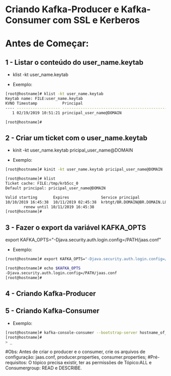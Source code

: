 # Criando Kafka-Producer e Kafka-Consumer com SSL e Kerberos

# Antes de Começar:

## 1 - Listar o conteúdo do user_name.keytab

- klist -kt user_name.keytab

- Exemplo: 
``` sh
[root@hostname]# klist -kt user_name.keytab
Keytab name: FILE:user_name.keytab
KVNO Timestamp           Principal
---- ------------------- ------------------------------------------------------
   1 02/19/2019 10:51:21 principal_user_name@DOMAIN

[root@hostname]#

```
## 2 - Criar um ticket com  o user_name.keytab

- kinit -kt user_name.keytab pricipal_user_name@DOMAIN

- Exemplo:
``` sh
[root@hostname]# kinit -kt user_name.keytab pricipal_user_name@DOMAIN

[root@hostname]# klist
Ticket cache: FILE:/tmp/krb5cc_0
Default principal: pricipal_user_name@DOMAIN

Valid starting       Expires              Service principal
10/10/2019 16:45:38  10/11/2019 02:45:38  krbtgt/BR.DOMAIN@BR.DOMAIN.LOCAL
        renew until 10/11/2019 16:45:38
[root@hostname]#
```
## 3 - Fazer o export da variável KAFKA_OPTS

export KAFKA_OPTS="-Djava.security.auth.login.config=/PATH/jaas.conf"

- Exemplo:
``` sh
[root@hostname]# export KAFKA_OPTS="-Djava.security.auth.login.config=/PATH/jaas.conf"

[root@hostname]# echo $KAFKA_OPTS
-Djava.security.auth.login.config=/PATH/jaas.conf
[root@hostname]#

```

## 4 - Criando Kafka-Producer



## 5 - Criando Kafka-Consumer
- Exemplo:
``` sh
[root@hostname]# kafka-console-consumer --bootstrap-server hostname_of_kafka_broker:9093 --topic name_of_topic --consumer.config consumer.properties
[root@hostname]#
> _
```
#Obs: Antes de criar o producer e o consumer, crie os arquivos de configuração: jaas.conf, producer.properties, consumer.properties;
#Pré-requisitos: O tópico precisa existir, ter as permissões de Tópico:ALL e Consumergroup: READ e DESCRIBE.
